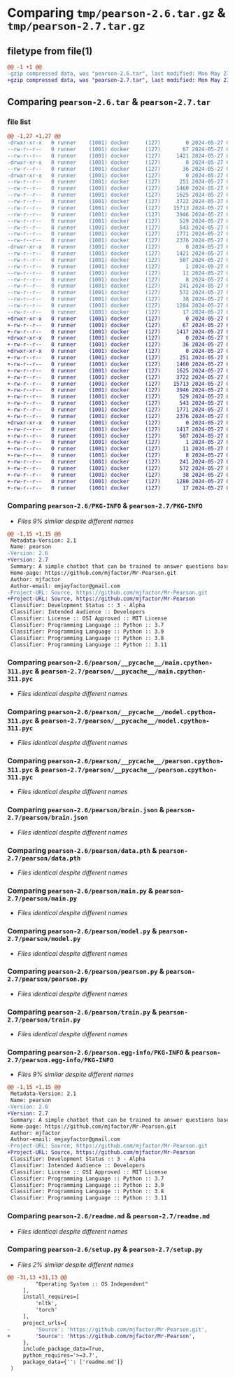 # Comparing `tmp/pearson-2.6.tar.gz` & `tmp/pearson-2.7.tar.gz`

## filetype from file(1)

```diff
@@ -1 +1 @@
-gzip compressed data, was "pearson-2.6.tar", last modified: Mon May 27 08:39:12 2024, max compression
+gzip compressed data, was "pearson-2.7.tar", last modified: Mon May 27 08:57:13 2024, max compression
```

## Comparing `pearson-2.6.tar` & `pearson-2.7.tar`

### file list

```diff
@@ -1,27 +1,27 @@
-drwxr-xr-x   0 runner    (1001) docker     (127)        0 2024-05-27 08:39:12.816017 pearson-2.6/
--rw-r--r--   0 runner    (1001) docker     (127)       67 2024-05-27 08:39:08.000000 pearson-2.6/MANIFEST.in
--rw-r--r--   0 runner    (1001) docker     (127)     1421 2024-05-27 08:39:12.816017 pearson-2.6/PKG-INFO
-drwxr-xr-x   0 runner    (1001) docker     (127)        0 2024-05-27 08:39:12.812017 pearson-2.6/pearson/
--rw-r--r--   0 runner    (1001) docker     (127)       36 2024-05-27 08:39:08.000000 pearson-2.6/pearson/__init__.py
-drwxr-xr-x   0 runner    (1001) docker     (127)        0 2024-05-27 08:39:12.816017 pearson-2.6/pearson/__pycache__/
--rw-r--r--   0 runner    (1001) docker     (127)      251 2024-05-27 08:39:08.000000 pearson-2.6/pearson/__pycache__/__init__.cpython-311.pyc
--rw-r--r--   0 runner    (1001) docker     (127)     1460 2024-05-27 08:39:08.000000 pearson-2.6/pearson/__pycache__/main.cpython-311.pyc
--rw-r--r--   0 runner    (1001) docker     (127)     1625 2024-05-27 08:39:08.000000 pearson-2.6/pearson/__pycache__/model.cpython-311.pyc
--rw-r--r--   0 runner    (1001) docker     (127)     3722 2024-05-27 08:39:08.000000 pearson-2.6/pearson/__pycache__/pearson.cpython-311.pyc
--rw-r--r--   0 runner    (1001) docker     (127)    15713 2024-05-27 08:39:08.000000 pearson-2.6/pearson/brain.json
--rw-r--r--   0 runner    (1001) docker     (127)     3946 2024-05-27 08:39:08.000000 pearson-2.6/pearson/data.pth
--rw-r--r--   0 runner    (1001) docker     (127)      529 2024-05-27 08:39:08.000000 pearson-2.6/pearson/main.py
--rw-r--r--   0 runner    (1001) docker     (127)      543 2024-05-27 08:39:08.000000 pearson-2.6/pearson/model.py
--rw-r--r--   0 runner    (1001) docker     (127)     1771 2024-05-27 08:39:08.000000 pearson-2.6/pearson/pearson.py
--rw-r--r--   0 runner    (1001) docker     (127)     2376 2024-05-27 08:39:08.000000 pearson-2.6/pearson/train.py
-drwxr-xr-x   0 runner    (1001) docker     (127)        0 2024-05-27 08:39:12.816017 pearson-2.6/pearson.egg-info/
--rw-r--r--   0 runner    (1001) docker     (127)     1421 2024-05-27 08:39:12.000000 pearson-2.6/pearson.egg-info/PKG-INFO
--rw-r--r--   0 runner    (1001) docker     (127)      507 2024-05-27 08:39:12.000000 pearson-2.6/pearson.egg-info/SOURCES.txt
--rw-r--r--   0 runner    (1001) docker     (127)        1 2024-05-27 08:39:12.000000 pearson-2.6/pearson.egg-info/dependency_links.txt
--rw-r--r--   0 runner    (1001) docker     (127)       11 2024-05-27 08:39:12.000000 pearson-2.6/pearson.egg-info/requires.txt
--rw-r--r--   0 runner    (1001) docker     (127)        8 2024-05-27 08:39:12.000000 pearson-2.6/pearson.egg-info/top_level.txt
--rw-r--r--   0 runner    (1001) docker     (127)      241 2024-05-27 08:39:08.000000 pearson-2.6/pyproject.toml
--rw-r--r--   0 runner    (1001) docker     (127)      572 2024-05-27 08:39:08.000000 pearson-2.6/readme.md
--rw-r--r--   0 runner    (1001) docker     (127)       38 2024-05-27 08:39:12.816017 pearson-2.6/setup.cfg
--rw-r--r--   0 runner    (1001) docker     (127)     1284 2024-05-27 08:39:08.000000 pearson-2.6/setup.py
--rw-r--r--   0 runner    (1001) docker     (127)       17 2024-05-27 08:39:08.000000 pearson-2.6/version.py
+drwxr-xr-x   0 runner    (1001) docker     (127)        0 2024-05-27 08:57:13.272845 pearson-2.7/
+-rw-r--r--   0 runner    (1001) docker     (127)       67 2024-05-27 08:57:06.000000 pearson-2.7/MANIFEST.in
+-rw-r--r--   0 runner    (1001) docker     (127)     1417 2024-05-27 08:57:13.272845 pearson-2.7/PKG-INFO
+drwxr-xr-x   0 runner    (1001) docker     (127)        0 2024-05-27 08:57:13.272845 pearson-2.7/pearson/
+-rw-r--r--   0 runner    (1001) docker     (127)       36 2024-05-27 08:57:06.000000 pearson-2.7/pearson/__init__.py
+drwxr-xr-x   0 runner    (1001) docker     (127)        0 2024-05-27 08:57:13.272845 pearson-2.7/pearson/__pycache__/
+-rw-r--r--   0 runner    (1001) docker     (127)      251 2024-05-27 08:57:06.000000 pearson-2.7/pearson/__pycache__/__init__.cpython-311.pyc
+-rw-r--r--   0 runner    (1001) docker     (127)     1460 2024-05-27 08:57:06.000000 pearson-2.7/pearson/__pycache__/main.cpython-311.pyc
+-rw-r--r--   0 runner    (1001) docker     (127)     1625 2024-05-27 08:57:06.000000 pearson-2.7/pearson/__pycache__/model.cpython-311.pyc
+-rw-r--r--   0 runner    (1001) docker     (127)     3722 2024-05-27 08:57:06.000000 pearson-2.7/pearson/__pycache__/pearson.cpython-311.pyc
+-rw-r--r--   0 runner    (1001) docker     (127)    15713 2024-05-27 08:57:06.000000 pearson-2.7/pearson/brain.json
+-rw-r--r--   0 runner    (1001) docker     (127)     3946 2024-05-27 08:57:06.000000 pearson-2.7/pearson/data.pth
+-rw-r--r--   0 runner    (1001) docker     (127)      529 2024-05-27 08:57:06.000000 pearson-2.7/pearson/main.py
+-rw-r--r--   0 runner    (1001) docker     (127)      543 2024-05-27 08:57:06.000000 pearson-2.7/pearson/model.py
+-rw-r--r--   0 runner    (1001) docker     (127)     1771 2024-05-27 08:57:06.000000 pearson-2.7/pearson/pearson.py
+-rw-r--r--   0 runner    (1001) docker     (127)     2376 2024-05-27 08:57:06.000000 pearson-2.7/pearson/train.py
+drwxr-xr-x   0 runner    (1001) docker     (127)        0 2024-05-27 08:57:13.272845 pearson-2.7/pearson.egg-info/
+-rw-r--r--   0 runner    (1001) docker     (127)     1417 2024-05-27 08:57:13.000000 pearson-2.7/pearson.egg-info/PKG-INFO
+-rw-r--r--   0 runner    (1001) docker     (127)      507 2024-05-27 08:57:13.000000 pearson-2.7/pearson.egg-info/SOURCES.txt
+-rw-r--r--   0 runner    (1001) docker     (127)        1 2024-05-27 08:57:13.000000 pearson-2.7/pearson.egg-info/dependency_links.txt
+-rw-r--r--   0 runner    (1001) docker     (127)       11 2024-05-27 08:57:13.000000 pearson-2.7/pearson.egg-info/requires.txt
+-rw-r--r--   0 runner    (1001) docker     (127)        8 2024-05-27 08:57:13.000000 pearson-2.7/pearson.egg-info/top_level.txt
+-rw-r--r--   0 runner    (1001) docker     (127)      241 2024-05-27 08:57:06.000000 pearson-2.7/pyproject.toml
+-rw-r--r--   0 runner    (1001) docker     (127)      572 2024-05-27 08:57:06.000000 pearson-2.7/readme.md
+-rw-r--r--   0 runner    (1001) docker     (127)       38 2024-05-27 08:57:13.272845 pearson-2.7/setup.cfg
+-rw-r--r--   0 runner    (1001) docker     (127)     1280 2024-05-27 08:57:06.000000 pearson-2.7/setup.py
+-rw-r--r--   0 runner    (1001) docker     (127)       17 2024-05-27 08:57:06.000000 pearson-2.7/version.py
```

### Comparing `pearson-2.6/PKG-INFO` & `pearson-2.7/PKG-INFO`

 * *Files 9% similar despite different names*

```diff
@@ -1,15 +1,15 @@
 Metadata-Version: 2.1
 Name: pearson
-Version: 2.6
+Version: 2.7
 Summary: A simple chatbot that can be trained to answer questions based on a dataset
 Home-page: https://github.com/mjfactor/Mr-Pearson.git
 Author: mjfactor
 Author-email: emjayfactor@gmail.com
-Project-URL: Source, https://github.com/mjfactor/Mr-Pearson.git
+Project-URL: Source, https://github.com/mjfactor/Mr-Pearson
 Classifier: Development Status :: 3 - Alpha
 Classifier: Intended Audience :: Developers
 Classifier: License :: OSI Approved :: MIT License
 Classifier: Programming Language :: Python :: 3.7
 Classifier: Programming Language :: Python :: 3.9
 Classifier: Programming Language :: Python :: 3.8
 Classifier: Programming Language :: Python :: 3.11
```

### Comparing `pearson-2.6/pearson/__pycache__/main.cpython-311.pyc` & `pearson-2.7/pearson/__pycache__/main.cpython-311.pyc`

 * *Files identical despite different names*

### Comparing `pearson-2.6/pearson/__pycache__/model.cpython-311.pyc` & `pearson-2.7/pearson/__pycache__/model.cpython-311.pyc`

 * *Files identical despite different names*

### Comparing `pearson-2.6/pearson/__pycache__/pearson.cpython-311.pyc` & `pearson-2.7/pearson/__pycache__/pearson.cpython-311.pyc`

 * *Files identical despite different names*

### Comparing `pearson-2.6/pearson/brain.json` & `pearson-2.7/pearson/brain.json`

 * *Files identical despite different names*

### Comparing `pearson-2.6/pearson/data.pth` & `pearson-2.7/pearson/data.pth`

 * *Files identical despite different names*

### Comparing `pearson-2.6/pearson/main.py` & `pearson-2.7/pearson/main.py`

 * *Files identical despite different names*

### Comparing `pearson-2.6/pearson/model.py` & `pearson-2.7/pearson/model.py`

 * *Files identical despite different names*

### Comparing `pearson-2.6/pearson/pearson.py` & `pearson-2.7/pearson/pearson.py`

 * *Files identical despite different names*

### Comparing `pearson-2.6/pearson/train.py` & `pearson-2.7/pearson/train.py`

 * *Files identical despite different names*

### Comparing `pearson-2.6/pearson.egg-info/PKG-INFO` & `pearson-2.7/pearson.egg-info/PKG-INFO`

 * *Files 9% similar despite different names*

```diff
@@ -1,15 +1,15 @@
 Metadata-Version: 2.1
 Name: pearson
-Version: 2.6
+Version: 2.7
 Summary: A simple chatbot that can be trained to answer questions based on a dataset
 Home-page: https://github.com/mjfactor/Mr-Pearson.git
 Author: mjfactor
 Author-email: emjayfactor@gmail.com
-Project-URL: Source, https://github.com/mjfactor/Mr-Pearson.git
+Project-URL: Source, https://github.com/mjfactor/Mr-Pearson
 Classifier: Development Status :: 3 - Alpha
 Classifier: Intended Audience :: Developers
 Classifier: License :: OSI Approved :: MIT License
 Classifier: Programming Language :: Python :: 3.7
 Classifier: Programming Language :: Python :: 3.9
 Classifier: Programming Language :: Python :: 3.8
 Classifier: Programming Language :: Python :: 3.11
```

### Comparing `pearson-2.6/readme.md` & `pearson-2.7/readme.md`

 * *Files identical despite different names*

### Comparing `pearson-2.6/setup.py` & `pearson-2.7/setup.py`

 * *Files 2% similar despite different names*

```diff
@@ -31,13 +31,13 @@
         "Operating System :: OS Independent"
     ],
     install_requires=[
         'nltk',
         'torch'
     ],
     project_urls={
-        'Source': 'https://github.com/mjfactor/Mr-Pearson.git',
+        'Source': 'https://github.com/mjfactor/Mr-Pearson',
     },
     include_package_data=True,
     python_requires='>=3.7',
     package_data={'': ['readme.md']}
 )
```

